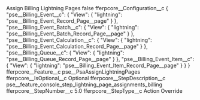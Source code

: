 <?xml version="1.0" encoding="UTF-8"?>
<CustomMetadata xmlns="http://soap.sforce.com/2006/04/metadata" xmlns:xsi="http://www.w3.org/2001/XMLSchema-instance" xmlns:xsd="http://www.w3.org/2001/XMLSchema">
    <label>Assign Billing Lightning Pages</label>
    <protected>false</protected>
    <values>
        <field>fferpcore__Configuration__c</field>
        <value xsi:type="xsd:string">{
    &quot;pse__Billing_Event__c&quot;: {
        &quot;View&quot;: {
            &quot;lightning&quot;: &quot;pse__Billing_Event_Record_Page__page&quot;
        }
    },	
    &quot;pse__Billing_Event_Batch__c&quot;: {
        &quot;View&quot;: {
            &quot;lightning&quot;: &quot;pse__Billing_Event_Batch_Record_Page__page&quot;
        }
    },
    &quot;pse__Billing_Event_Calculation__c&quot;: {
        &quot;View&quot;: {
            &quot;lightning&quot;: &quot;pse__Billing_Event_Calculation_Record_Page__page&quot;
        }
    },    
    &quot;pse__Billing_Queue__c&quot;: {
        &quot;View&quot;: {
            &quot;lightning&quot;: &quot;pse__Billing_Queue_Record_Page__page&quot;
        }
    },
    &quot;pse__Billing_Event_Item__c&quot;: {
        &quot;View&quot;: {
            &quot;lightning&quot;: &quot;pse__Billing_Event_Item_Record_Page__page&quot;
        }
    }
}</value>
    </values>
    <values>
        <field>fferpcore__Feature__c</field>
        <value xsi:type="xsd:string">pse__PsaAssignLightningPages</value>
    </values>
    <values>
        <field>fferpcore__IsOptional__c</field>
        <value xsi:type="xsd:string">Optional</value>
    </values>
    <values>
        <field>fferpcore__StepDescription__c</field>
        <value xsi:type="xsd:string">pse__feature_console_step_lightning_page_assignments_billing</value>
    </values>
    <values>
        <field>fferpcore__StepNumber__c</field>
        <value xsi:type="xsd:double">5.0</value>
    </values>
    <values>
        <field>fferpcore__StepType__c</field>
        <value xsi:type="xsd:string">Action Override</value>
    </values>
</CustomMetadata>
